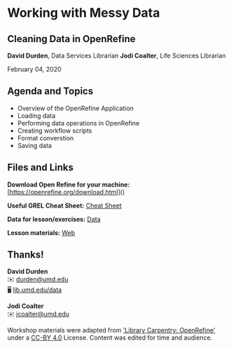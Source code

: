 # Working with Messy Data
## Cleaning Data in OpenRefine

**David Durden**, Data Services Librarian
**Jodi Coalter**, Life Sciences Librarian

February 04, 2020

## Agenda and Topics

- Overview of the OpenRefine Application
- Loading data
- Performing data operations in OpenRefine
- Creating workflow scripts
- Format converstion
- Saving data

## Files and Links

**Download Open Refine for your machine:** [https://openrefine.org/download.html]()

**Useful GREL Cheat Sheet:** [Cheat Sheet](assets/GoogleRefineCheatSheet.pdf)

**Data for lesson/exercises:** [Data](data/doaj-article-sample.csv)

**Lesson materials:** [Web](https://drdn.github.io/openRefine/200206-openrefine)

## Thanks!

**David Durden**<br>
✉️ [durden@umd.edu](mailto:durden@umd.edu)<br>
🖥 [lib.umd.edu/data](https://lib.umd.edu/data)

**Jodi Coalter**<br>
✉️ [jcoalter@umd.edu](mailto:jcoalter@umd.edu)<br>


Workshop materials were adapted from ['Library Carpentry: OpenRefine'](https://librarycarpentry.org/lc-open-refine/) under a [CC-BY 4.0](https://creativecommons.org/licenses/by/4.0/) License. Content was edited for time and audience.
